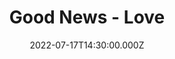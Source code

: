 ---
video:
  type: vimeo
  id: 731012985
speaker:
  permalink: bart-wilkins
  name: Bart Wilkins
title: Good News - Love
image: https://i.imgur.com/aguiMXZ.png
date: 2022-07-17T14:30:00.000Z
series: "Good News"
---